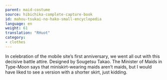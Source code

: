 ```yaml
---
parent: maid-costume
source: hibichika-complete-capture-book
id: mahou-tsukai-no-hako-small-encyclopedia
language: en
weight: 61
translation: "RHuot"
category:
- clothes
---
```


In celebration of the mobile site’s first anniversary, we went all out with this decisive battle attire. Designed by Sougetsu Takao. The Minister of Maids in Type-Moon says that miniskirt-wearing maids aren’t maids, but I would have liked to see a version with a shorter skirt, just kidding.
